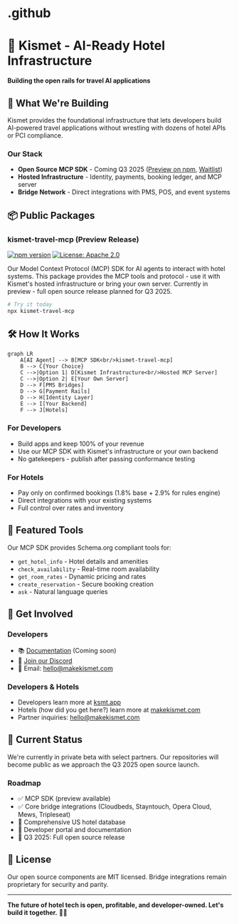 # .github

# 🏨 Kismet - AI-Ready Hotel Infrastructure

**Building the open rails for travel AI applications**

## 🚀 What We're Building

Kismet provides the foundational infrastructure that lets developers build AI-powered travel applications without wrestling with dozens of hotel APIs or PCI compliance. 

### Our Stack
- **Open Source MCP SDK** - Coming Q3 2025 ([Preview on npm](https://www.npmjs.com/package/kismet-travel-mcp), [Waitlist](https://ksmt.app))
- **Hosted Infrastructure** - Identity, payments, booking ledger, and MCP server
- **Bridge Network** - Direct integrations with PMS, POS, and event systems

## 📦 Public Packages

### kismet-travel-mcp (Preview Release)
[![npm version](https://img.shields.io/npm/v/kismet-travel-mcp.svg)](https://www.npmjs.com/package/kismet-travel-mcp)
[![License: Apache 2.0](https://img.shields.io/badge/License-Apache%202.0-blue.svg)](https://www.apache.org/licenses/LICENSE-2.0)

Our Model Context Protocol (MCP) SDK for AI agents to interact with hotel systems. This package provides the MCP tools and protocol - use it with Kismet's hosted infrastructure or bring your own server. Currently in preview - full open source release planned for Q3 2025.

```bash
# Try it today
npx kismet-travel-mcp
```

## 🛠️ How It Works

```mermaid
graph LR
    A[AI Agent] --> B[MCP SDK<br/>kismet-travel-mcp]
    B --> C{Your Choice}
    C -->|Option 1| D[Kismet Infrastructure<br/>Hosted MCP Server]
    C -->|Option 2| E[Your Own Server]
    D --> F[PMS Bridges]
    D --> G[Payment Rails]
    D --> H[Identity Layer]
    E --> I[Your Backend]
    F --> J[Hotels]
```

### For Developers
- Build apps and keep 100% of your revenue
- Use our MCP SDK with Kismet's infrastructure or your own backend
- No gatekeepers - publish after passing conformance testing

### For Hotels
- Pay only on confirmed bookings (1.8% base + 2.9% for rules engine)
- Direct integrations with your existing systems
- Full control over rates and inventory

## 🌟 Featured Tools

Our MCP SDK provides Schema.org compliant tools for:
- `get_hotel_info` - Hotel details and amenities
- `check_availability` - Real-time room availability
- `get_room_rates` - Dynamic pricing and rates
- `create_reservation` - Secure booking creation
- `ask` - Natural language queries

## 🤝 Get Involved

### Developers
- 📚 [Documentation](https://docs.ksmt.app) (Coming soon)
- 💬 [Join our Discord](https://discord.gg/kismet)
- 📧 Email: hello@makekismet.com

### Developers & Hotels
- Developers learn more at [ksmt.app](https://ksmt.app)
- Hotels (how did you get here?) learn more at [makekismet.com](https://makekismet.com)
- Partner inquiries: hello@makekismet.com

## 🚧 Current Status

We're currently in private beta with select partners. Our repositories will become public as we approach the Q3 2025 open source launch.

### Roadmap
- ✅ MCP SDK (preview available)
- ✅ Core bridge integrations (Cloudbeds, Stayntouch, Opera Cloud, Mews, Tripleseat)
- 🚧 Comprehensive US hotel database
- 🚧 Developer portal and documentation
- 📅 Q3 2025: Full open source release

## 📄 License

Our open source components are MIT licensed. Bridge integrations remain proprietary for security and parity.

---

**The future of hotel tech is open, profitable, and developer-owned. Let's build it together.** 🏨✨

